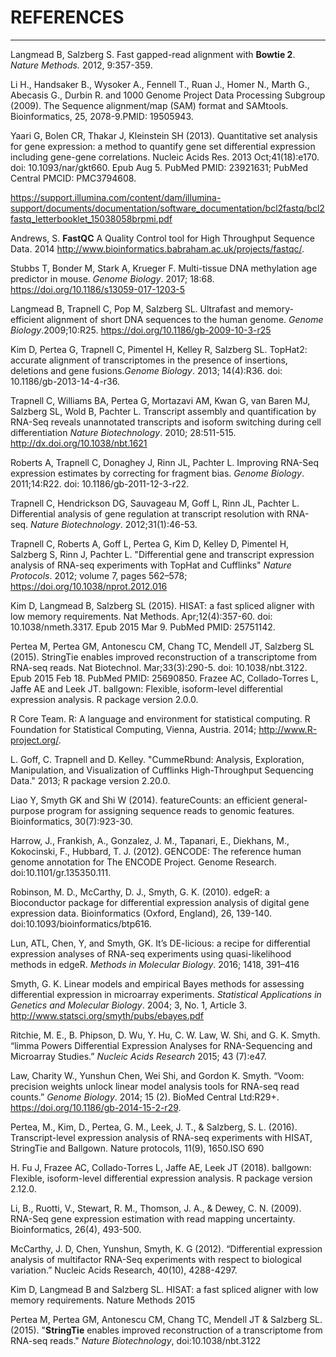 #                              **REFERENCES**
---------------------------------------------------------------------------------------------------------------------------------
Langmead B, Salzberg S. Fast gapped-read alignment with **Bowtie 2**. *Nature Methods.* 2012, 9:357-359.

Li H., Handsaker B., Wysoker A., Fennell T., Ruan J., Homer N., Marth G., Abecasis G., Durbin R. and 1000 Genome Project Data Processing Subgroup (2009). The Sequence alignment/map (SAM) format and SAMtools. Bioinformatics, 25, 2078-9.PMID: 19505943.

Yaari G, Bolen CR, Thakar J, Kleinstein SH (2013). Quantitative set analysis for gene expression: a method to quantify gene set differential expression including gene-gene correlations. Nucleic Acids Res. 2013 Oct;41(18):e170. doi: 10.1093/nar/gkt660. Epub Aug 5. PubMed PMID: 23921631; PubMed Central PMCID: PMC3794608.

https://support.illumina.com/content/dam/illumina-support/documents/documentation/software_documentation/bcl2fastq/bcl2fastq_letterbooklet_15038058brpmi.pdf

Andrews, S. **FastQC** A Quality Control tool for High Throughput Sequence Data. 2014 http://www.bioinformatics.babraham.ac.uk/projects/fastqc/. 

Stubbs T, Bonder M, Stark A, Krueger F. Multi-tissue DNA methylation age predictor in mouse. *Genome Biology*. 2017; 18:68. https://doi.org/10.1186/s13059-017-1203-5

Langmead B, Trapnell C, Pop M, Salzberg SL. Ultrafast and memory-efficient alignment of short DNA sequences to the human genome. *Genome Biology*.2009;10:R25. https://doi.org/10.1186/gb-2009-10-3-r25

Kim D, Pertea G, Trapnell C, Pimentel H, Kelley R, Salzberg SL. TopHat2: accurate alignment of transcriptomes in the presence of insertions, deletions and gene fusions.*Genome Biology*. 2013; 14(4):R36. doi: 10.1186/gb-2013-14-4-r36.

Trapnell C, Williams BA, Pertea G, Mortazavi AM, Kwan G, van Baren MJ, Salzberg SL, Wold B, Pachter L. Transcript assembly and quantification by RNA-Seq reveals unannotated transcripts and isoform switching during cell differentiation *Nature Biotechnology*. 2010; 28:511-515. http://dx.doi.org/10.1038/nbt.1621

Roberts A, Trapnell C, Donaghey J, Rinn JL, Pachter L. Improving RNA-Seq expression estimates by correcting for fragment bias. *Genome Biology*. 2011;14:R22. doi: 10.1186/gb-2011-12-3-r22.

Trapnell C, Hendrickson DG, Sauvageau M, Goff L, Rinn JL, Pachter L. Differential analysis of gene regulation at transcript resolution with RNA-seq. *Nature Biotechnology*. 2012;31(1):46-53.

Trapnell C, Roberts A, Goff L, Pertea G, Kim D, Kelley D, Pimentel H, Salzberg S, Rinn J, Pachter L. "Differential gene and transcript expression analysis of RNA-seq experiments with TopHat and Cufflinks" *Nature Protocols*. 2012; volume 7, pages 562–578; https://doi.org/10.1038/nprot.2012.016

Kim D, Langmead B, Salzberg SL (2015). HISAT: a fast spliced aligner with low memory requirements. Nat Methods. Apr;12(4):357-60. doi: 10.1038/nmeth.3317. Epub 2015 Mar 9. PubMed PMID: 25751142.

Pertea M, Pertea GM, Antonescu CM, Chang TC, Mendell JT, Salzberg SL (2015). StringTie enables improved reconstruction of a transcriptome from RNA-seq reads. Nat Biotechnol. Mar;33(3):290-5. doi: 10.1038/nbt.3122. Epub 2015 Feb 18. PubMed PMID: 25690850.
Frazee AC, Collado-Torres L, Jaffe AE and Leek JT. ballgown: Flexible, isoform-level differential expression analysis. R package version 2.0.0.

R Core Team. R: A language and environment for statistical computing. R Foundation for Statistical Computing, Vienna, Austria. 2014; http://www.R-project.org/.

L. Goff, C. Trapnell and D. Kelley. "CummeRbund: Analysis, Exploration, Manipulation, and Visualization of Cufflinks High-Throughput Sequencing Data." 2013; R package version 2.20.0.

Liao Y, Smyth GK and Shi W (2014). featureCounts: an efficient general-purpose program for assigning sequence reads to genomic features. Bioinformatics, 30(7):923-30.

Harrow, J., Frankish, A., Gonzalez, J. M., Tapanari, E., Diekhans, M., Kokocinski, F., Hubbard, T. J. (2012). GENCODE: The reference human genome annotation for The ENCODE Project. Genome Research. doi:10.1101/gr.135350.111.

Robinson, M. D., McCarthy, D. J., Smyth, G. K. (2010). edgeR: a Bioconductor package for differential expression analysis of digital gene expression data. Bioinformatics (Oxford, England), 26, 139-140. doi:10.1093/bioinformatics/btp616.

Lun, ATL, Chen, Y, and Smyth, GK. It’s DE-licious: a recipe for differential expression analyses of RNA-seq experiments using quasi-likelihood methods in edgeR. *Methods in Molecular Biology*. 2016; 1418, 391–416

Smyth, G. K. Linear models and empirical Bayes methods for assessing differential expression in microarray experiments. *Statistical Applications in Genetics and Molecular Biology*. 2004; 3, No. 1, Article 3. http://www.statsci.org/smyth/pubs/ebayes.pdf

Ritchie, M. E., B. Phipson, D. Wu, Y. Hu, C. W. Law, W. Shi, and G. K. Smyth. “limma Powers Differential Expression Analyses for RNA-Sequencing and Microarray Studies.” *Nucleic Acids Research* 2015; 43 (7):e47.

Law, Charity W., Yunshun Chen, Wei Shi, and Gordon K. Smyth. “Voom: precision weights unlock linear model analysis tools for RNA-seq read counts.” *Genome Biology*. 2014; 15 (2). BioMed Central Ltd:R29+. https://doi.org/10.1186/gb-2014-15-2-r29.

Pertea, M., Kim, D., Pertea, G. M., Leek, J. T., & Salzberg, S. L. (2016). Transcript-level expression analysis of RNA-seq experiments with HISAT, StringTie and Ballgown. Nature protocols, 11(9), 1650.ISO 690

H. Fu J, Frazee AC, Collado-Torres L, Jaffe AE, Leek JT (2018). ballgown: Flexible, isoform-level differential expression analysis. R package version 2.12.0.

Li, B., Ruotti, V., Stewart, R. M., Thomson, J. A., & Dewey, C. N. (2009). RNA-Seq gene expression estimation with read mapping uncertainty. Bioinformatics, 26(4), 493-500.

McCarthy, J. D, Chen, Yunshun, Smyth, K. G (2012). “Differential expression analysis of multifactor RNA-Seq experiments with respect to biological variation.” Nucleic Acids Research, 40(10), 4288-4297.

Kim D, Langmead B and Salzberg SL. HISAT: a fast spliced aligner with low memory requirements. Nature Methods 2015

Pertea M, Pertea GM, Antonescu CM, Chang TC, Mendell JT & Salzberg SL. (2015).  "**StringTie** enables improved reconstruction of a transcriptome from RNA-seq reads." *Nature Biotechnology*, doi:10.1038/nbt.3122

